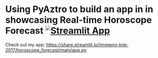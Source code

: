 # Using PyAztro to build an app in in showcasing Real-time Horoscope Forecast [![Streamlit App](https://static.streamlit.io/badges/streamlit_badge_black_red.svg)](https://share.streamlit.io/jimmeng-kok-2017/horoscope_forecast/main/app.py)
Check out my app: https://share.streamlit.io/jimmeng-kok-2017/horoscope_forecast/main/app.py
